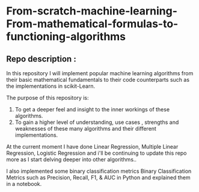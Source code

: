 # From-scratch-machine-learning-From-mathematical-formulas-to-functioning-algorithms

## Repo description : 

In this repository I will implement popular machine learning algorithms from their basic mathematical fundamentals to their code counterparts such as the implementations in scikit-Learn.

The purpose of this repository is:

1. To get a deeper feel and insight to the inner workings of these algorithms.
2. To gain a higher level of understanding, use cases , strengths and weaknesses of these many algorithms and their different implementations.

At the current moment I have done Linear Regression, Multiple Linear Regression, Logistic Regression and i'll be continuing to update this repo more as I start delving deeper into other algorithms..

I also implemented some binary classification metrics Binary Classification Metrics such as Precision, Recall, F1, & AUC in Python and explained them in a notebook.
